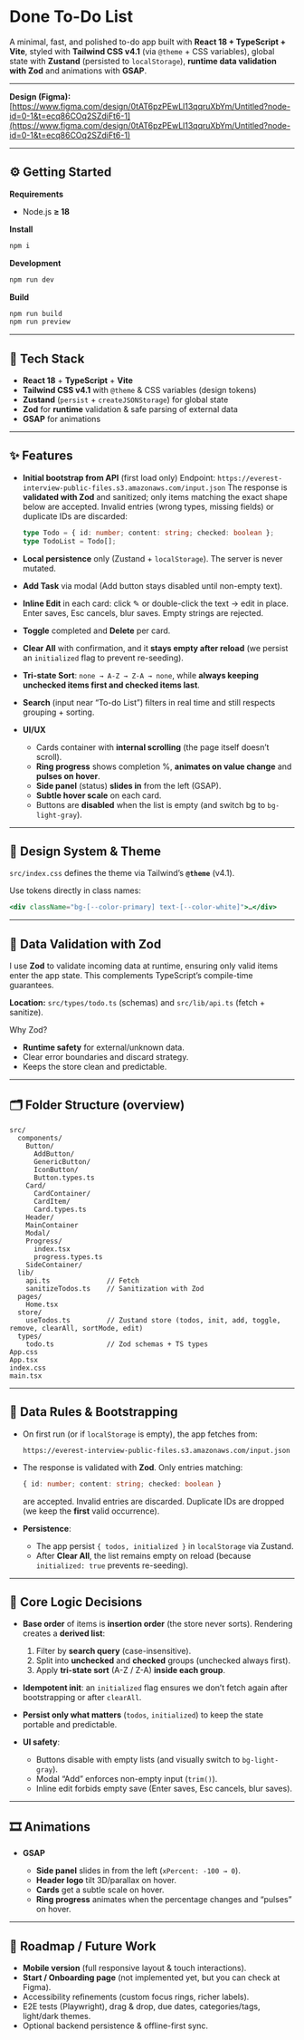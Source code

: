 
# Done To-Do List

A minimal, fast, and polished to-do app built with **React 18 + TypeScript + Vite**, styled with **Tailwind CSS v4.1** (via `@theme` + CSS variables), global state with **Zustand** (persisted to `localStorage`), **runtime data validation with Zod** and animations with **GSAP**.

---

**Design (Figma):**
[https://www.figma.com/design/0tAT6pzPEwLl13qqruXbYm/Untitled?node-id=0-1&t=ecq86COq2SZdiFt6-1](https://www.figma.com/design/0tAT6pzPEwLl13qqruXbYm/Untitled?node-id=0-1&t=ecq86COq2SZdiFt6-1)

---

## ⚙️ Getting Started

**Requirements**

* Node.js **≥ 18**

**Install**

```bash
npm i
```

**Development**

```bash
npm run dev
```

**Build**

```bash
npm run build
npm run preview
```

---

## 🧱 Tech Stack

* **React 18** + **TypeScript** + **Vite**
* **Tailwind CSS v4.1** with `@theme` & CSS variables (design tokens)
* **Zustand** (`persist` + `createJSONStorage`) for global state
* **Zod** for **runtime** validation & safe parsing of external data
* **GSAP** for animations

---

## ✨ Features

* **Initial bootstrap from API** (first load only)
  Endpoint: `https://everest-interview-public-files.s3.amazonaws.com/input.json`
  The response is **validated with Zod** and sanitized; only items matching the exact shape below are accepted. Invalid entries (wrong types, missing fields) or duplicate IDs are discarded:

  ```ts
  type Todo = { id: number; content: string; checked: boolean };
  type TodoList = Todo[];
  ```
* **Local persistence** only (Zustand + `localStorage`). The server is never mutated.
* **Add Task** via modal (Add button stays disabled until non-empty text).
* **Inline Edit** in each card: click ✎ or double-click the text → edit in place.
  Enter saves, Esc cancels, blur saves. Empty strings are rejected.
* **Toggle** completed and **Delete** per card.
* **Clear All** with confirmation, and it **stays empty after reload**
  (we persist an `initialized` flag to prevent re-seeding).
* **Tri-state Sort**: `none → A-Z → Z-A → none`, while **always keeping unchecked items first and checked items last**.
* **Search** (input near “To-do List”) filters in real time and still respects grouping + sorting.
* **UI/UX**

  * Cards container with **internal scrolling** (the page itself doesn’t scroll).
  * **Ring progress** shows completion %, **animates on value change** and **pulses on hover**.
  * **Side panel** (status) **slides in** from the left (GSAP).
  * **Subtle hover scale** on each card.
  * Buttons are **disabled** when the list is empty (and switch bg to `bg-light-gray`).

---

## 🎨 Design System & Theme

`src/index.css` defines the theme via Tailwind’s **`@theme`** (v4.1).

Use tokens directly in class names:

```jsx
<div className="bg-[--color-primary] text-[--color-white]">…</div>
```

---

## 🧰 Data Validation with Zod

I use **Zod** to validate incoming data at runtime, ensuring only valid items enter the app state. This complements TypeScript’s compile-time guarantees.

**Location:** `src/types/todo.ts` (schemas) and `src/lib/api.ts` (fetch + sanitize).

Why Zod?

* **Runtime safety** for external/unknown data.
* Clear error boundaries and discard strategy.
* Keeps the store clean and predictable.

---

## 🗂 Folder Structure (overview)

```
src/
  components/
    Button/
      AddButton/
      GenericButton/
      IconButton/
      Button.types.ts
    Card/
      CardContainer/
      CardItem/
      Card.types.ts
    Header/
    MainContainer
    Modal/
    Progress/
      index.tsx
      progress.types.ts
    SideContainer/
  lib/
    api.ts              // Fetch 
    sanitizeTodos.ts    // Sanitization with Zod
  pages/
    Home.tsx
  store/
    useTodos.ts         // Zustand store (todos, init, add, toggle, remove, clearAll, sortMode, edit)
  types/
    todo.ts             // Zod schemas + TS types
App.css
App.tsx
index.css
main.tsx

```

---

## 🔌 Data Rules & Bootstrapping

* On first run (or if `localStorage` is empty), the app fetches from:

  ```
  https://everest-interview-public-files.s3.amazonaws.com/input.json
  ```
* The response is validated with **Zod**. Only entries matching:

  ```ts
  { id: number; content: string; checked: boolean }
  ```

  are accepted. Invalid entries are discarded. Duplicate IDs are dropped (we keep the **first** valid occurrence).

* **Persistence**:

  * The app persist `{ todos, initialized }` in `localStorage` via Zustand.
  * After **Clear All**, the list remains empty on reload (because `initialized: true` prevents re-seeding).

---

## 🧠 Core Logic Decisions

* **Base order** of items is **insertion order** (the store never sorts).
  Rendering creates a **derived list**:

  1. Filter by **search query** (case-insensitive).
  2. Split into **unchecked** and **checked** groups (unchecked always first).
  3. Apply **tri-state sort** (A-Z / Z-A) **inside each group**.
* **Idempotent init**: an `initialized` flag ensures we don’t fetch again after bootstrapping or after `clearAll`.
* **Persist only what matters** (`todos`, `initialized`) to keep the state portable and predictable.
* **UI safety**:

  * Buttons disable with empty lists (and visually switch to `bg-light-gray`).
  * Modal “Add” enforces non-empty input (`trim()`).
  * Inline edit forbids empty save (Enter saves, Esc cancels, blur saves).

---

## 🎞 Animations

* **GSAP**

  * **Side panel** slides in from the left (`xPercent: -100 → 0`).
  * **Header logo** tilt 3D/parallax on hover.
  * **Cards** get a subtle scale on hover.
  * **Ring progress** animates when the percentage changes and “pulses” on hover.

---

## 🚧 Roadmap / Future Work

* **Mobile version** (full responsive layout & touch interactions).
* **Start / Onboarding page** (not implemented yet, but you can check at Figma).
* Accessibility refinements (custom focus rings, richer labels).
* E2E tests (Playwright), drag & drop, due dates, categories/tags, light/dark themes.
* Optional backend persistence & offline-first sync.
